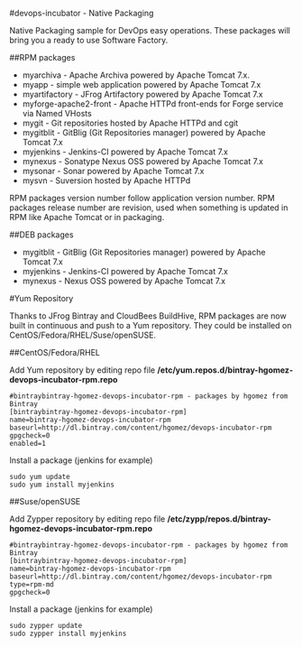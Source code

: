 #devops-incubator - Native Packaging

Native Packaging sample for DevOps easy operations.
These packages will bring you a ready to use Software Factory.

##RPM packages

* myarchiva - Apache Archiva powered by Apache Tomcat 7.x.
* myapp - simple web application powered by Apache Tomcat 7.x
* myartifactory - JFrog Artifactory powered by Apache Tomcat 7.x
* myforge-apache2-front - Apache HTTPd front-ends for Forge service via Named VHosts
* mygit - Git repositories hosted by Apache HTTPd and cgit
* mygitblit - GitBlig (Git Repositories manager) powered by Apache Tomcat 7.x
* myjenkins - Jenkins-CI powered by Apache Tomcat 7.x
* mynexus - Sonatype Nexus OSS powered by Apache Tomcat 7.x
* mysonar - Sonar powered by Apache Tomcat 7.x
* mysvn - Suversion hosted by Apache HTTPd

RPM packages version number follow application version number.
RPM packages release number are revision, used when something is updated in RPM like Apache Tomcat or in packaging.

##DEB packages

* mygitblit - GitBlig (Git Repositories manager) powered by Apache Tomcat 7.x
* myjenkins - Jenkins-CI powered by Apache Tomcat 7.x
* mynexus - Nexus OSS powered by Apache Tomcat 7.x

#Yum Repository

Thanks to JFrog Bintray and CloudBees BuildHive, RPM packages are now built in continuous and push to a Yum repository.
They could be installed on CentOS/Fedora/RHEL/Suse/openSUSE.

##CentOS/Fedora/RHEL

Add Yum repository by editing repo file **/etc/yum.repos.d/bintray-hgomez-devops-incubator-rpm.repo**

    #bintraybintray-hgomez-devops-incubator-rpm - packages by hgomez from Bintray
    [bintraybintray-hgomez-devops-incubator-rpm]
    name=bintray-hgomez-devops-incubator-rpm
    baseurl=http://dl.bintray.com/content/hgomez/devops-incubator-rpm
    gpgcheck=0
    enabled=1
 
Install a package (jenkins for example)

    sudo yum update
    sudo yum install myjenkins

##Suse/openSUSE

Add Zypper repository by editing repo file **/etc/zypp/repos.d/bintray-hgomez-devops-incubator-rpm.repo**

    #bintraybintray-hgomez-devops-incubator-rpm - packages by hgomez from Bintray
    [bintraybintray-hgomez-devops-incubator-rpm]
    name=bintray-hgomez-devops-incubator-rpm
    baseurl=http://dl.bintray.com/content/hgomez/devops-incubator-rpm
    type=rpm-md
    gpgcheck=0


Install a package (jenkins for example)

    sudo zypper update
    sudo zypper install myjenkins

